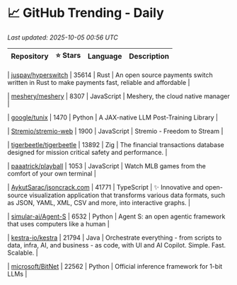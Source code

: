 # 📈 GitHub Trending - Daily

_Last updated: 2025-10-05 00:56 UTC_

| Repository | ⭐ Stars | Language | Description |
|------------|--------:|----------|-------------|

| [juspay/hyperswitch](https://github.com/juspay/hyperswitch) | 35614 | Rust | An open source payments switch written in Rust to make payments fast, reliable and affordable |

| [meshery/meshery](https://github.com/meshery/meshery) | 8307 | JavaScript | Meshery, the cloud native manager |

| [google/tunix](https://github.com/google/tunix) | 1470 | Python | A JAX-native LLM Post-Training Library |

| [Stremio/stremio-web](https://github.com/Stremio/stremio-web) | 1900 | JavaScript | Stremio - Freedom to Stream |

| [tigerbeetle/tigerbeetle](https://github.com/tigerbeetle/tigerbeetle) | 13892 | Zig | The financial transactions database designed for mission critical safety and performance. |

| [paaatrick/playball](https://github.com/paaatrick/playball) | 1053 | JavaScript | Watch MLB games from the comfort of your own terminal |

| [AykutSarac/jsoncrack.com](https://github.com/AykutSarac/jsoncrack.com) | 41771 | TypeScript | ✨ Innovative and open-source visualization application that transforms various data formats, such as JSON, YAML, XML, CSV and more, into interactive graphs. |

| [simular-ai/Agent-S](https://github.com/simular-ai/Agent-S) | 6532 | Python | Agent S: an open agentic framework that uses computers like a human |

| [kestra-io/kestra](https://github.com/kestra-io/kestra) | 21794 | Java | Orchestrate everything - from scripts to data, infra, AI, and business - as code, with UI and AI Copilot. Simple. Fast. Scalable. |

| [microsoft/BitNet](https://github.com/microsoft/BitNet) | 22562 | Python | Official inference framework for 1-bit LLMs |
